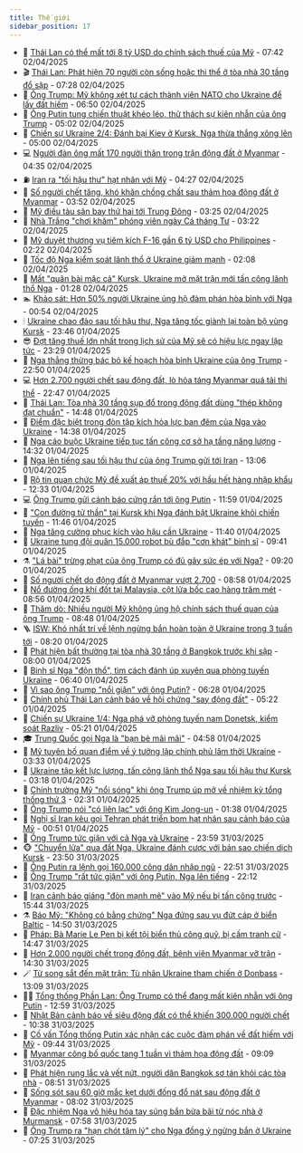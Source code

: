 ```yaml
---
title: Thế giới
sidebar_position: 17
---
```


<!-- dantri-the-gioi:START -->
- 🌋 [Thái Lan có thể mất tới 8 tỷ USD do chính sách thuế của Mỹ](https://dantri.com.vn/the-gioi/thai-lan-co-the-mat-toi-8-ty-usd-do-chinh-sach-thue-cua-my-20250402143718660.htm) - 07:42 02/04/2025
- 🎬 [Thái Lan: Phát hiện 70 người còn sống hoặc thi thể ở tòa nhà 30 tầng đổ sập](https://dantri.com.vn/the-gioi/thai-lan-phat-hien-70-nguoi-con-song-hoac-thi-the-o-toa-nha-30-tang-do-sap-20250402141205067.htm) - 07:28 02/04/2025
- 🧰 [Ông Trump: Mỹ không xét tư cách thành viên NATO cho Ukraine để lấy đất hiếm](https://dantri.com.vn/the-gioi/ong-trump-my-khong-xet-tu-cach-thanh-vien-nato-cho-ukraine-de-lay-dat-hiem-20250402134215660.htm) - 06:50 02/04/2025
- 🌋 [Ông Putin tung chiến thuật khéo léo, thử thách sự kiên nhẫn của ông Trump](https://dantri.com.vn/the-gioi/ong-putin-tung-chien-thuat-kheo-leo-thu-thach-su-kien-nhan-cua-ong-trump-20250402115532036.htm) - 05:02 02/04/2025
- 🗽 [Chiến sự Ukraine 2/4: Đánh bại Kiev ở Kursk, Nga thừa thắng xông lên](https://dantri.com.vn/the-gioi/chien-su-ukraine-24-danh-bai-kiev-o-kursk-nga-thua-thang-xong-len-20250402115051506.htm) - 05:00 02/04/2025
- 💻 [Người đàn ông mất 170 người thân trong trận động đất ở Myanmar](https://dantri.com.vn/the-gioi/nguoi-dan-ong-mat-170-nguoi-than-trong-tran-dong-dat-o-myanmar-20250402105449471.htm) - 04:35 02/04/2025
- ⛽️ [Iran ra &quot;tối hậu thư&quot; hạt nhân với Mỹ](https://dantri.com.vn/the-gioi/iran-ra-toi-hau-thu-hat-nhan-voi-my-20250402111514177.htm) - 04:27 02/04/2025
- 🤩 [Số người chết tăng, khó khăn chồng chất sau thảm họa động đất ở Myanmar](https://dantri.com.vn/the-gioi/so-nguoi-chet-tang-kho-khan-chong-chat-sau-tham-hoa-dong-dat-o-myanmar-20250402103656589.htm) - 03:52 02/04/2025
- 🧐 [Mỹ điều tàu sân bay thứ hai tới Trung Đông](https://dantri.com.vn/the-gioi/my-dieu-tau-san-bay-thu-hai-toi-trung-dong-20250402093251580.htm) - 03:25 02/04/2025
- 🎊 [Nhà Trắng &quot;chơi khăm&quot; phóng viên ngày Cá tháng Tư](https://dantri.com.vn/the-gioi/nha-trang-choi-kham-phong-vien-ngay-ca-thang-tu-20250402095916078.htm) - 03:22 02/04/2025
- 📝 [Mỹ duyệt thương vụ tiêm kích F-16 gần 6 tỷ USD cho Philippines](https://dantri.com.vn/the-gioi/my-duyet-thuong-vu-tiem-kich-f-16-gan-6-ty-usd-cho-philippines-20250402090932845.htm) - 02:22 02/04/2025
- 🤡 [Tốc độ Nga kiểm soát lãnh thổ ở Ukraine giảm mạnh](https://dantri.com.vn/the-gioi/toc-do-nga-kiem-soat-lanh-tho-o-ukraine-giam-manh-20250402082416184.htm) - 02:08 02/04/2025
- 🥷 [Mất &quot;quân bài mặc cả&quot; Kursk, Ukraine mở mặt trận mới tấn công lãnh thổ Nga](https://dantri.com.vn/the-gioi/mat-quan-bai-mac-ca-kursk-ukraine-mo-mat-tran-moi-tan-cong-lanh-tho-nga-20250402075920510.htm) - 01:28 02/04/2025
- 🏊 [Khảo sát: Hơn 50% người Ukraine ủng hộ đàm phán hòa bình với Nga](https://dantri.com.vn/the-gioi/khao-sat-hon-50-nguoi-ukraine-ung-ho-dam-phan-hoa-binh-voi-nga-20250402075256946.htm) - 00:54 02/04/2025
- 🕯 [Ukraine chao đảo sau tối hậu thư, Nga tăng tốc giành lại toàn bộ vùng Kursk](https://dantri.com.vn/the-gioi/ukraine-chao-dao-sau-toi-hau-thu-nga-tang-toc-gianh-lai-toan-bo-vung-kursk-20250401170812037.htm) - 23:46 01/04/2025
- 😎 [Đợt tăng thuế lớn nhất trong lịch sử của Mỹ sẽ có hiệu lực ngay lập tức](https://dantri.com.vn/the-gioi/dot-tang-thue-lon-nhat-trong-lich-su-cua-my-se-co-hieu-luc-ngay-lap-tuc-20250402062537019.htm) - 23:29 01/04/2025
- 🌈 [Nga thẳng thừng bác bỏ kế hoạch hòa bình Ukraine của ông Trump](https://dantri.com.vn/the-gioi/nga-thang-thung-bac-bo-ke-hoach-hoa-binh-ukraine-cua-ong-trump-20250402053710255.htm) - 22:50 01/04/2025
- 💻 [Hơn 2.700 người chết sau động đất, lò hỏa táng Myanmar quá tải thi thể](https://dantri.com.vn/the-gioi/hon-2700-nguoi-chet-sau-dong-dat-lo-hoa-tang-myanmar-qua-tai-thi-the-20250402012935399.htm) - 22:47 01/04/2025
- 🤖 [Thái Lan: Tòa nhà 30 tầng sụp đổ trong động đất dùng &quot;thép không đạt chuẩn&quot;](https://dantri.com.vn/the-gioi/thai-lan-toa-nha-30-tang-sup-do-trong-dong-dat-dung-thep-khong-dat-chuan-20250401213959991.htm) - 14:48 01/04/2025
- 🦏 [Điểm đặc biệt trong đòn tập kích hỏa lực ban đêm của Nga vào Ukraine](https://dantri.com.vn/the-gioi/diem-dac-biet-trong-don-tap-kich-hoa-luc-ban-dem-cua-nga-vao-ukraine-20250401212807116.htm) - 14:38 01/04/2025
- 🌁 [Nga cáo buộc Ukraine tiếp tục tấn công cơ sở hạ tầng năng lượng](https://dantri.com.vn/the-gioi/nga-cao-buoc-ukraine-tiep-tuc-tan-cong-co-so-ha-tang-nang-luong-20250401212949781.htm) - 14:32 01/04/2025
- 🐘 [Nga lên tiếng sau tối hậu thư của ông Trump gửi tới Iran](https://dantri.com.vn/the-gioi/nga-len-tieng-sau-toi-hau-thu-cua-ong-trump-gui-toi-iran-20250401195633991.htm) - 13:06 01/04/2025
- 🥷 [Rộ tin quan chức Mỹ đề xuất áp thuế 20% với hầu hết hàng nhập khẩu](https://dantri.com.vn/the-gioi/ro-tin-quan-chuc-my-de-xuat-ap-thue-20-voi-hau-het-hang-nhap-khau-20250401191325004.htm) - 12:33 01/04/2025
- 💻 [Ông Trump gửi cảnh báo cứng rắn tới ông Putin](https://dantri.com.vn/the-gioi/ong-trump-gui-canh-bao-cung-ran-toi-ong-putin-20250401161958781.htm) - 11:59 01/04/2025
- 🎡 [&quot;Con đường tử thần&quot; tại Kursk khi Nga đánh bật Ukraine khỏi chiến tuyến](https://dantri.com.vn/the-gioi/con-duong-tu-than-tai-kursk-khi-nga-danh-bat-ukraine-khoi-chien-tuyen-20250401181035240.htm) - 11:46 01/04/2025
- 🧰 [Nga tăng cường phục kích vào hậu cần Ukraine](https://dantri.com.vn/the-gioi/nga-tang-cuong-phuc-kich-vao-hau-can-ukraine-20250401181159448.htm) - 11:40 01/04/2025
- 🥸 [Ukraine tung đội quân 15.000 robot bù đắp &quot;cơn khát&quot; binh sĩ](https://dantri.com.vn/the-gioi/ukraine-tung-doi-quan-15000-robot-bu-dap-con-khat-binh-si-20250401162209926.htm) - 09:41 01/04/2025
- ⚗️ [&quot;Lá bài&quot; trừng phạt của ông Trump có đủ gây sức ép với Nga?](https://dantri.com.vn/the-gioi/la-bai-trung-phat-cua-ong-trump-co-du-gay-suc-ep-voi-nga-20250401153446941.htm) - 09:20 01/04/2025
- 🌮 [Số người chết do động đất ở Myanmar vượt 2.700](https://dantri.com.vn/the-gioi/so-nguoi-chet-do-dong-dat-o-myanmar-vuot-2700-20250401154508114.htm) - 08:58 01/04/2025
- 🎃 [Nổ đường ống khí đốt tại Malaysia, cột lửa bốc cao hàng trăm mét](https://dantri.com.vn/the-gioi/no-duong-ong-khi-dot-tai-malaysia-cot-lua-boc-cao-hang-tram-met-20250401122330726.htm) - 08:56 01/04/2025
- 💫 [Thăm dò: Nhiều người Mỹ không ủng hộ chính sách thuế quan của ông Trump](https://dantri.com.vn/the-gioi/tham-do-nhieu-nguoi-my-khong-ung-ho-chinh-sach-thue-quan-cua-ong-trump-20250401145649178.htm) - 08:48 01/04/2025
- 🪜 [ISW: Khó nhất trí về lệnh ngừng bắn hoàn toàn ở Ukraine trong 3 tuần tới](https://dantri.com.vn/the-gioi/isw-kho-nhat-tri-ve-lenh-ngung-ban-hoan-toan-o-ukraine-trong-3-tuan-toi-20250401140436133.htm) - 08:20 01/04/2025
- 🌋 [Phát hiện bất thường tại tòa nhà 30 tầng ở Bangkok trước khi sập](https://dantri.com.vn/the-gioi/phat-hien-bat-thuong-tai-toa-nha-30-tang-o-bangkok-truoc-khi-sap-20250401141142577.htm) - 08:00 01/04/2025
- 🦏 [Binh sĩ Nga &quot;độn thổ&quot;, tìm cách đánh úp xuyên qua phòng tuyến Ukraine](https://dantri.com.vn/the-gioi/binh-si-nga-don-tho-tim-cach-danh-up-xuyen-qua-phong-tuyen-ukraine-20250401133624778.htm) - 06:40 01/04/2025
- 👀 [Vì sao ông Trump &quot;nổi giận&quot; với ông Putin?](https://dantri.com.vn/the-gioi/vi-sao-ong-trump-noi-gian-voi-ong-putin-20250401121524370.htm) - 06:28 01/04/2025
- 🧰 [Chính phủ Thái Lan cảnh báo về hội chứng &quot;say động đất&quot;](https://dantri.com.vn/the-gioi/chinh-phu-thai-lan-canh-bao-ve-hoi-chung-say-dong-dat-20250401120200533.htm) - 05:22 01/04/2025
- 🚀 [Chiến sự Ukraine 1/4: Nga phá vỡ phòng tuyến nam Donetsk, kiểm soát Razliv](https://dantri.com.vn/the-gioi/chien-su-ukraine-14-nga-pha-vo-phong-tuyen-nam-donetsk-kiem-soat-razliv-20250401072506158.htm) - 05:21 01/04/2025
- 🎓 [Trung Quốc gọi Nga là &quot;bạn bè mãi mãi&quot;](https://dantri.com.vn/the-gioi/trung-quoc-goi-nga-la-ban-be-mai-mai-20250401110337473.htm) - 04:58 01/04/2025
- 🥸 [Mỹ tuyên bố quan điểm về ý tưởng lập chính phủ lâm thời Ukraine](https://dantri.com.vn/the-gioi/my-tuyen-bo-quan-diem-ve-y-tuong-lap-chinh-phu-lam-thoi-ukraine-20250401095121945.htm) - 03:33 01/04/2025
- 🦅 [Ukraine tập kết lực lượng, tấn công lãnh thổ Nga sau tối hậu thư Kursk](https://dantri.com.vn/the-gioi/ukraine-tap-ket-luc-luong-tan-cong-lanh-tho-nga-sau-toi-hau-thu-kursk-20250401072738537.htm) - 03:18 01/04/2025
- 🤭 [Chính trường Mỹ &quot;nổi sóng&quot; khi ông Trump úp mở về nhiệm kỳ tổng thống thứ 3](https://dantri.com.vn/the-gioi/chinh-truong-my-noi-song-khi-ong-trump-up-mo-ve-nhiem-ky-tong-thong-thu-3-20250401084110735.htm) - 02:31 01/04/2025
- 🤖 [Ông Trump nói &quot;có liên lạc&quot; với ông Kim Jong-un](https://dantri.com.vn/the-gioi/ong-trump-noi-co-lien-lac-voi-ong-kim-jong-un-20250401074017472.htm) - 01:38 01/04/2025
- 🐲 [Nghị sĩ Iran kêu gọi Tehran phát triển bom hạt nhân sau cảnh báo của Mỹ](https://dantri.com.vn/the-gioi/nghi-si-iran-keu-goi-tehran-phat-trien-bom-hat-nhan-sau-canh-bao-cua-my-20250401073336637.htm) - 00:51 01/04/2025
- 🫣 [Ông Trump tức giận với cả Nga và Ukraine](https://dantri.com.vn/the-gioi/ong-trump-tuc-gian-voi-ca-nga-va-ukraine-20250401064724212.htm) - 23:59 31/03/2025
- 🐵 [&quot;Chuyển lửa&quot; qua đất Nga, Ukraine đánh cược với bản sao chiến dịch Kursk](https://dantri.com.vn/the-gioi/chuyen-lua-qua-dat-nga-ukraine-danh-cuoc-voi-ban-sao-chien-dich-kursk-20250331191032698.htm) - 23:50 31/03/2025
- 🫶 [Ông Putin ra lệnh gọi 160.000 công dân nhập ngũ](https://dantri.com.vn/the-gioi/ong-putin-ra-lenh-goi-160000-cong-dan-nhap-ngu-20250401054338316.htm) - 22:51 31/03/2025
- 💃 [Ông Trump &quot;rất tức giận&quot; với ông Putin, Nga lên tiếng](https://dantri.com.vn/the-gioi/ong-trump-rat-tuc-gian-voi-ong-putin-nga-len-tieng-20250401001225610.htm) - 22:12 31/03/2025
- 💫 [Iran cảnh báo giáng &quot;đòn mạnh mẽ&quot; vào Mỹ nếu bị tấn công trước](https://dantri.com.vn/the-gioi/iran-canh-bao-giang-don-manh-me-vao-my-neu-bi-tan-cong-truoc-20250331212534406.htm) - 15:44 31/03/2025
- ⚗️ [Báo Mỹ: &quot;Không có bằng chứng&quot; Nga đứng sau vụ đứt cáp ở biển Baltic](https://dantri.com.vn/the-gioi/bao-my-khong-co-bang-chung-nga-dung-sau-vu-dut-cap-o-bien-baltic-20250331210633764.htm) - 14:50 31/03/2025
- 🥷 [Pháp: Bà Marie Le Pen bị kết tội biển thủ công quỹ, bị cấm tranh cử](https://dantri.com.vn/the-gioi/phap-ba-marie-le-pen-bi-ket-toi-bien-thu-cong-quy-bi-cam-tranh-cu-20250331214051967.htm) - 14:47 31/03/2025
- 🥸 [Hơn 2.000 người chết trong động đất, bệnh viện Myanmar vỡ trận](https://dantri.com.vn/the-gioi/hon-2000-nguoi-chet-trong-dong-dat-benh-vien-myanmar-vo-tran-20250331212631935.htm) - 14:30 31/03/2025
- 🪄 [Từ song sắt đến mặt trận: Tù nhân Ukraine tham chiến ở Donbass](https://dantri.com.vn/the-gioi/tu-song-sat-den-mat-tran-tu-nhan-ukraine-tham-chien-o-donbass-20250331141529951.htm) - 13:09 31/03/2025
- 🧑‍💻 [Tổng thống Phần Lan: Ông Trump có thể đang mất kiên nhẫn với ông Putin](https://dantri.com.vn/the-gioi/tong-thong-phan-lan-ong-trump-co-the-dang-mat-kien-nhan-voi-ong-putin-20250331195208198.htm) - 12:59 31/03/2025
- 🤭 [Nhật Bản cảnh báo về siêu động đất có thể khiến 300.000 người chết](https://dantri.com.vn/the-gioi/nhat-ban-canh-bao-ve-sieu-dong-dat-co-the-khien-300000-nguoi-chet-20250331170427251.htm) - 10:38 31/03/2025
- 🗽 [Cố vấn Tổng thống Putin xác nhận các cuộc đàm phán về đất hiếm với Mỹ](https://dantri.com.vn/the-gioi/co-van-tong-thong-putin-xac-nhan-cac-cuoc-dam-phan-ve-dat-hiem-voi-my-20250331162948943.htm) - 09:44 31/03/2025
- 🤖 [Myanmar công bố quốc tang 1 tuần vì thảm họa động đất](https://dantri.com.vn/the-gioi/myanmar-cong-bo-quoc-tang-1-tuan-vi-tham-hoa-dong-dat-20250331155853056.htm) - 09:09 31/03/2025
- 🌈 [Phát hiện rung lắc và vết nứt, người dân Bangkok sơ tán khỏi các tòa nhà](https://dantri.com.vn/the-gioi/phat-hien-rung-lac-va-vet-nut-nguoi-dan-bangkok-so-tan-khoi-cac-toa-nha-20250331150854972.htm) - 08:51 31/03/2025
- 🤩 [Sống sót sau 60 giờ mắc kẹt dưới đống đổ nát sau động đất ở Myanmar](https://dantri.com.vn/the-gioi/song-sot-sau-60-gio-mac-ket-duoi-dong-do-nat-sau-dong-dat-o-myanmar-20250331145842265.htm) - 08:02 31/03/2025
- 🤗 [Đặc nhiệm Nga vô hiệu hóa tay súng bắn bừa bãi từ nóc nhà ở Murmansk](https://dantri.com.vn/the-gioi/dac-nhiem-nga-vo-hieu-hoa-tay-sung-ban-bua-bai-tu-noc-nha-o-murmansk-20250331094230562.htm) - 07:58 31/03/2025
- 🙉 [Ông Trump ra &quot;hạn chót tâm lý&quot; cho Nga đồng ý ngừng bắn ở Ukraine](https://dantri.com.vn/the-gioi/ong-trump-ra-han-chot-tam-ly-cho-nga-dong-y-ngung-ban-o-ukraine-20250331142342930.htm) - 07:25 31/03/2025<!-- dantri-the-gioi:END -->
